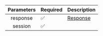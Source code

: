 |  Parameters  | Required           | Description             |
|:------------:|--------------------|-------------------------|
|   response   | :white_check_mark: | [Response](Response.md) |
|   session    | :white_check_mark: |                         |